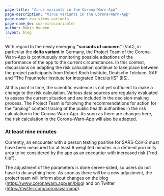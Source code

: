 ```yaml
---
page-title: "Virus variants in the Corona-Warn-App"
page-description: "Virus variants in the Corona-Warn-App"
page-name: cwa-virus-variants
page-name_de: cwa-virusvarianten
author: Robin Houben
layout: blog
---
```


With regard to the newly emerging **"variants of concern"** (VoC), in particular the **delta variant** in Germany, the Project Team of the Corona-Warn-App is continuously monitoring possible adaptions of the performance of the app to the current circumstances. In this context, discussions on adapting the risk calculation continue to take place between the project participants from Robert Koch Institute, Deutsche Telekom, SAP and "The Fraunhofer Institute for Integrated Circuits IIS" (IIS).

<!-- overview -->

At this point in time, the scientific evidence is not yet sufficient to make a change to the risk calculation. Various data sources are regularly evaluated to assess the current situation and are included in the decision-making process. The Project Team is following the recommendations for action for the "analog" contact tracing of the public health authorities in the risk calculation in the Corona-Warn-App. As soon as there are changes here, the risk calculation in the Corona-Warn-App will also be adapted.

### At least nine minutes

Currently, an encounter with a person testing positive for SARS-CoV-2 must have been measured for at least 9 weighted minutes in a defined proximity area to be considered by the app as an encounter with increased risk ("red tile").

The adjustment of the parameters is done server-sided, so users do not have to do anything here. As soon as there will be a new adjustment, the project team will inform about changes on the blog (https://www.coronawarn.app/en/blog) and on Twitter (https://twitter.com/coronawarnapp).
